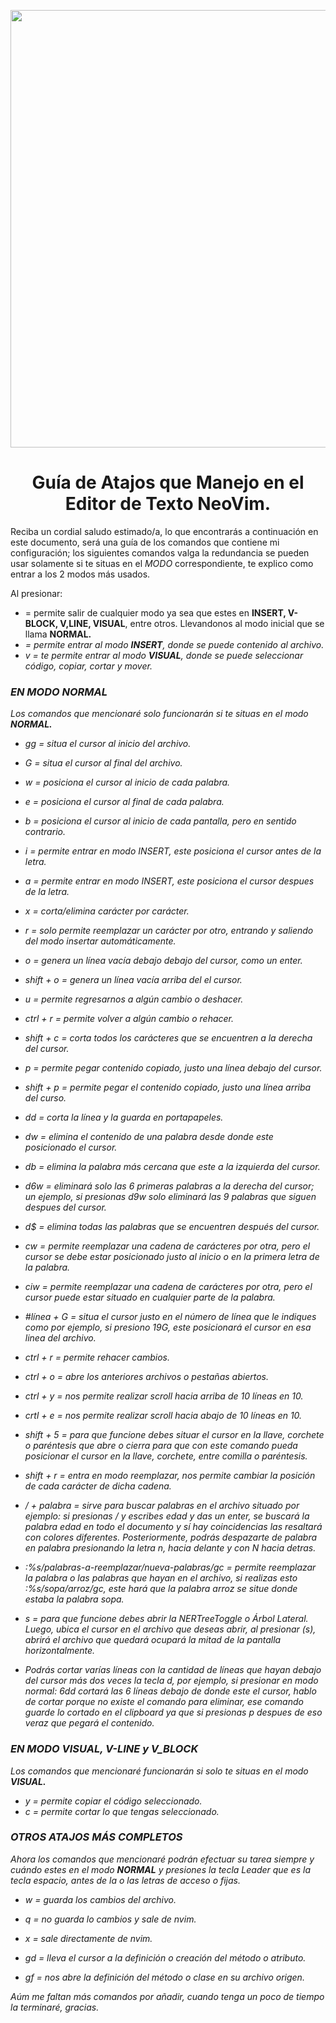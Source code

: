 <p align="center" width="0">
   <img align="center" width="700" src="https://github.com/josuerom/nvim-config/blob/nvim/screenshot/neovim-logo-1color.png">
</p>

<H1 align="center">Guía de Atajos que Manejo en el Editor de Texto NeoVim.</H1>

Reciba un cordial saludo estimado/a, lo que encontrarás a continuación en este documento, será una guía de los comandos que contiene mi configuración; los siguientes comandos valga la redundancia se pueden usar solamente si te situas en el *MODO* correspondiente, te explico como entrar a los 2 modos más usados.

Al presionar:

- <Esc> = permite salir de cualquier modo ya sea que estes en **INSERT, V-BLOCK, V,LINE, VISUAL**, entre otros. Llevandonos al modo inicial que se llama **NORMAL.**
- <i> = permite entrar al modo **INSERT**, donde se puede contenido al archivo.
- v = te permite entrar al modo **VISUAL**, donde se puede seleccionar código, copiar, cortar y mover.

### EN MODO NORMAL
Los comandos que mencionaré solo funcionarán si te situas en el modo **NORMAL.** 

- gg = situa el cursor al inicio del archivo.
- G = situa el cursor al final del archivo.
- w = posiciona el cursor al inicio de cada palabra.
- e = posiciona el cursor al final de cada palabra.
- b = posiciona el cursor al inicio de cada pantalla, pero en sentido contrario.
- i = permite entrar en modo INSERT, este posiciona el cursor antes de la letra.
- a = permite entrar en modo INSERT, este posiciona el cursor despues de la letra.
- x = corta/elimina carácter por carácter.
- r = solo permite reemplazar un carácter por otro, entrando y saliendo del modo insertar automáticamente.
- o = genera un línea vacía debajo debajo del cursor, como un enter.
- shift + o = genera un línea vacía arriba del el cursor.
- u = permite regresarnos a algún cambio o deshacer.
- ctrl + r = permite volver a algún cambio o rehacer.
- shift + c = corta todos los carácteres que se encuentren a la derecha del cursor.
- p = permite pegar contenido copiado, justo una línea debajo del cursor.
- shift + p = permite pegar el contenido copiado, justo una línea arriba del curso.
- dd = corta la línea y la guarda en portapapeles.
- dw = elimina el contenido de una palabra desde donde este posicionado el cursor.
- db = elimina la palabra más cercana que este a la izquierda del cursor.
- d6w = eliminará solo las 6 primeras palabras a la derecha del cursor; un ejemplo, si presionas d9w solo eliminará las 9 palabras que siguen despues del cursor.
- d$ = elimina todas las palabras que se encuentren después del cursor.
- cw = permite reemplazar una cadena de carácteres por otra, pero el cursor se debe estar posicionado justo al inicio o en la primera letra de la palabra.
- ciw = permite reemplazar una cadena de carácteres por otra, pero el cursor puede estar situado en cualquier parte de la palabra.
- #línea + G = situa el cursor justo en el número de línea que le indiques como por ejemplo, si presiono 19G, este posicionará el cursor en esa linea del archivo.
- ctrl + r = permite rehacer cambios.
- ctrl + o = abre los anteriores archivos o pestañas abiertos.
- ctrl + y = nos permite realizar scroll hacia arriba de 10 líneas en 10.
- crtl + e = nos permite realizar scroll hacia abajo de 10 líneas en 10.
- shift + 5 = para que funcione debes situar el cursor en la llave, corchete o paréntesis que abre o cierra para que con este comando pueda posicionar el cursor en la llave, corchete, entre comilla o paréntesis.
- shift + r = entra en modo reemplazar, nos permite cambiar la posición de cada carácter de dicha cadena.

- / + palabra = sirve para buscar palabras en el archivo situado por ejemplo: si presionas / y escribes edad y das un enter, se buscará la palabra edad en todo el documento y sí hay coincidencias las resaltará con colores diferentes. Posteriormente, podrás despazarte de palabra en palabra presionando la letra n, hacia delante y con N hacia detras.

- :%s/palabras-a-reemplazar/nueva-palabras/gc = permite reemplazar la palabra o las palabras que hayan en el archivo, si realizas esto :%s/sopa/arroz/gc, este hará que la palabra arroz se situe donde estaba la palabra sopa.

- s = para que funcione debes abrir la NERTreeToggle o Árbol Lateral. Luego, ubica el cursor en el archivo que deseas abrir, al presionar (s), abrirá el archivo que quedará ocupará la mitad de la pantalla horizontalmente.

- Podrás cortar varías líneas con la cantidad de líneas que hayan debajo del cursor más dos veces la tecla d, por ejemplo, si presionar en modo normal: 6dd cortará las 6 líneas debajo de donde este el cursor, hablo de cortar porque no existe el comando para eliminar, ese comando guarde lo cortado en el clipboard ya que si presionas p despues de eso veraz que pegará el contenido.

### EN MODO VISUAL, V-LINE y V_BLOCK
Los comandos que mencionaré funcionarán si solo te situas en el modo **VISUAL.**

- y = permite copiar el código seleccionado.
- c = permite cortar lo que tengas seleccionado.

### OTROS ATAJOS MÁS COMPLETOS
Ahora los comandos que mencionaré podrán efectuar su tarea siempre y cuándo estes en el modo **NORMAL** y presiones la tecla *Leader* que es la tecla espacio, antes de la o las letras de acceso o fijas.

- w = guarda los cambios del archivo.
- q = no guarda lo cambios y sale de nvim.
- x = sale directamente de nvim.

- gd = lleva el cursor a la definición o creación del método o atributo.
- gf = nos abre la definición del método o clase en su archivo origen.

Aúm me faltan más comandos por añadir, cuando tenga un poco de tiempo la terminaré, gracias.
